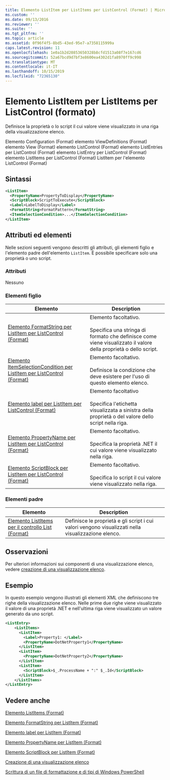 ```yaml
---
title: Elemento ListItem per ListItems per ListControl (Format) | Microsoft Docs
ms.custom: ''
ms.date: 09/13/2016
ms.reviewer: ''
ms.suite: ''
ms.tgt_pltfrm: ''
ms.topic: article
ms.assetid: 0f96f4f5-8bd5-43ed-95e7-a7358115999a
caps.latest.revision: 11
ms.openlocfilehash: 1e0a1b2d20853650328b8cfd1513a08f7e167cd6
ms.sourcegitcommit: 52a67bcd9d7bf3e8600ea4302d1fa8970ff9c998
ms.translationtype: MT
ms.contentlocale: it-IT
ms.lasthandoff: 10/15/2019
ms.locfileid: "72365130"
---
```

# <a name="listitem-element-for-listitems-for-listcontrol-format"></a>Elemento ListItem per ListItems per ListControl (formato)

Definisce la proprietà o lo script il cui valore viene visualizzato in una riga della visualizzazione elenco.

Elemento Configuration (Format) elemento ViewDefinitions (Format) elemento View (Format) elemento ListControl (Format) elemento ListEntries per ListControl (Format) elemento ListEntry per ListControl (Format) elemento ListItems per ListControl (Format) ListItem per l'elemento ListControl (Format)

## <a name="syntax"></a>Sintassi

```xml
<ListItem>
  <PropertyName>PropertyToDisplay</PropertyName>
  <ScriptBlock>ScriptToExecute</ScriptBlock>
  <Label>LabelToDisplay</Label>
  <FormatString>FormatPattern</FormatString>
  <ItemSelectionCondition>...</ItemSelectionCondition>
</ListItem>
```

## <a name="attributes-and-elements"></a>Attributi ed elementi

Nelle sezioni seguenti vengono descritti gli attributi, gli elementi figlio e l'elemento padre dell'elemento `ListItem`. È possibile specificare solo una proprietà o uno script.

### <a name="attributes"></a>Attributi

Nessuno

### <a name="child-elements"></a>Elementi figlio

|Elemento|Description|
|-------------|-----------------|
|[Elemento FormatString per ListItem per ListControl (Format)](./formatstring-element-for-listitem-for-listcontrol-format.md)|Elemento facoltativo.<br /><br /> Specifica una stringa di formato che definisce come viene visualizzato il valore della proprietà o dello script.|
|[Elemento ItemSelectionCondition per ListItem per ListControl (Format)](./itemselectioncondition-element-for-listitem-for-listcontrol-format.md)|Elemento facoltativo.<br /><br /> Definisce la condizione che deve esistere per l'uso di questo elemento elenco.|
|[Elemento label per ListItem per ListControl (Format)](./label-element-for-listitem-for-listcontrol-format.md)|Elemento facoltativo<br /><br /> Specifica l'etichetta visualizzata a sinistra della proprietà o del valore dello script nella riga.|
|[Elemento PropertyName per ListItem per ListControl (Format)](./propertyname-element-for-listitem-for-listcontrol-format.md)|Elemento facoltativo.<br /><br /> Specifica la proprietà .NET il cui valore viene visualizzato nella riga.|
|[Elemento ScriptBlock per ListItem per ListControl (Format)](./scriptblock-element-for-listitem-for-listcontrol-format.md)|Elemento facoltativo.<br /><br /> Specifica lo script il cui valore viene visualizzato nella riga.|

### <a name="parent-elements"></a>Elementi padre

|Elemento|Description|
|-------------|-----------------|
|[Elemento ListItems per il controllo List (Format)](./listitems-element-for-listentry-for-listcontrol-format.md)|Definisce le proprietà e gli script i cui valori vengono visualizzati nella visualizzazione elenco.|

## <a name="remarks"></a>Osservazioni

Per ulteriori informazioni sui componenti di una visualizzazione elenco, vedere [creazione di una visualizzazione elenco](./creating-a-list-view.md).

## <a name="example"></a>Esempio

In questo esempio vengono illustrati gli elementi XML che definiscono tre righe della visualizzazione elenco. Nelle prime due righe viene visualizzato il valore di una proprietà .NET e nell'ultima riga viene visualizzato un valore generato da uno script.

```xml
<ListEntry>
    <ListItems>
      <ListItem>
        <Label>Property1: </Label>
        <PropertyName>DotNetProperty1</PropertyName>
      </ListItem>
      <ListItem>
        <PropertyName>DotNetProperty2</PropertyName>
      </ListItem>
      <ListItem>
        <ScriptBlock>$_.ProcessName + ":" $_.Id</ScriptBlock>
      </ListItem>
    </ListItems>
</ListEntry>

```

## <a name="see-also"></a>Vedere anche

[Elemento ListItems (Format)](./listitems-element-for-listentry-for-listcontrol-format.md)

[Elemento FormatString per ListItem (Format)](./formatstring-element-for-listitem-for-listcontrol-format.md)

[Elemento label per ListItem (Format)](./label-element-for-listitem-for-listcontrol-format.md)

[Elemento PropertyName per ListItem (Format)](./propertyname-element-for-listitem-for-listcontrol-format.md)

[Elemento ScriptBlock per ListItem (Format)](./scriptblock-element-for-listitem-for-listcontrol-format.md)

[Creazione di una visualizzazione elenco](./creating-a-list-view.md)

[Scrittura di un file di formattazione e di tipi di Windows PowerShell](./writing-a-powershell-formatting-file.md)
